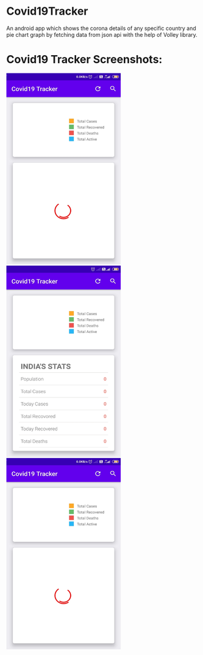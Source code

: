 # Covid19Tracker
An android app which shows the corona details of any specific country and pie chart graph by fetching data from json api with the help of Volley library.

# Covid19 Tracker Screenshots: 
<p float="left">
 <img src="https://github.com/deepakjaiswal2018/Covid19Tracker/blob/master/demo/preview1.jpg" width="300" height="500" />
<img src="https://github.com/deepakjaiswal2018/Covid19Tracker/blob/master/demo/preview2.jpg" width="300" height="500" />
<img src="https://github.com/deepakjaiswal2018/Covid19Tracker/blob/master/demo/preview1.jpg" width="300" height="500" />

</p>

